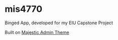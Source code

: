 # mis4770

Binged App, developed for my EIU Capstone Project

Built on [Majestic Admin Theme](https://github.com/BootstrapDash/MajesticAdmin-Free-Bootstrap-Admin-Template)
